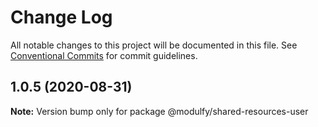 # Change Log

All notable changes to this project will be documented in this file.
See [Conventional Commits](https://conventionalcommits.org) for commit guidelines.

## 1.0.5 (2020-08-31)

**Note:** Version bump only for package @modulfy/shared-resources-user
